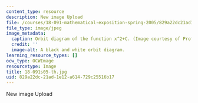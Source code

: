```yaml
---
content_type: resource
description: New image Upload
file: /courses/18-091-mathematical-exposition-spring-2005/829a22dc21ad1e12a614729c25516b17_18-091s05-th.jpg
file_type: image/jpeg
image_metadata:
  caption: Orbit diagram of the function x^2+C. (Image courtesy of Prof. Stephen Lovett.)
  credit: ''
  image-alt: A black and white orbit diagram.
learning_resource_types: []
ocw_type: OCWImage
resourcetype: Image
title: 18-091s05-th.jpg
uid: 829a22dc-21ad-1e12-a614-729c25516b17
---
```

New image Upload

